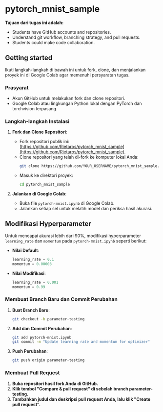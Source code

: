 # pytorch_mnist_sample

**Tujuan dari tugas ini adalah:**
- Students have GitHub accounts and repositories.
- Understand git workflow, branching strategy, and pull requests.
- Students could make code collaboration.

## Getting started

Ikuti langkah-langkah di bawah ini untuk fork, clone, dan menjalankan proyek ini di Google Colab agar memenuhi persyaratan tugas.

### Prasyarat

- Akun GitHub untuk melakukan fork dan clone repositori.
- Google Colab atau lingkungan Python lokal dengan PyTorch dan torchvision terpasang.

### Langkah-langkah Instalasi

1. **Fork dan Clone Repositori**:
   - Fork repositori publik ini: [https://github.com/Rietaros/pytorch_mnist_sample](https://github.com/Rietaros/pytorch_mnist_sample).
   - Clone repositori yang telah di-fork ke komputer lokal Anda:
     ```bash
     git clone https://github.com/YOUR_USERNAME/pytorch_mnist_sample.git
     ```
   - Masuk ke direktori proyek:
     ```bash
     cd pytorch_mnist_sample
     ```

2. **Jalankan di Google Colab**:
   - Buka file `pytorch-mnist.ipynb` di Google Colab.
   - Jalankan setiap sel untuk melatih model dan periksa hasil akurasi.

## Modifikasi Hyperparameter

Untuk mencapai akurasi lebih dari 90%, modifikasi hyperparameter `learning_rate` dan `momentum` pada `pytorch-mnist.ipynb` seperti berikut:

- **Nilai Default**:
  ```python
  learning_rate = 0.1
  momentum = 0.00003

- **Nilai Modifikasi**:
  ```python
  learning_rate = 0.001
  momentum = 0.99

### Membuat Branch Baru dan Commit Perubahan

1. **Buat Branch Baru**:
     ```bash
     git checkout -b parameter-testing
     ```
2. **Add dan Commit Perubahan**:
     ```bash
     git add pytorch-mnist.ipynb
     git commit -m "Update learning rate and momentum for optimizer"
     ```
3. **Push Perubahan**:
     ```bash
     git push origin parameter-testing
     ```

### Membuat Pull Request

1. **Buka repositori hasil fork Anda di GitHub.**
2. **Klik tombol "Compare & pull request" di sebelah branch parameter-testing.**
3. **Tambahkan judul dan deskripsi pull request Anda, lalu klik "Create pull request".**
